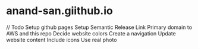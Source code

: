 # anand-san.giithub.io

// Todo
Setup github pages
Setup Semantic Release
Link Primary domain to AWS and this repo
Decide website colors
Create a navigation
Update website content
Include icons
Use real photo
